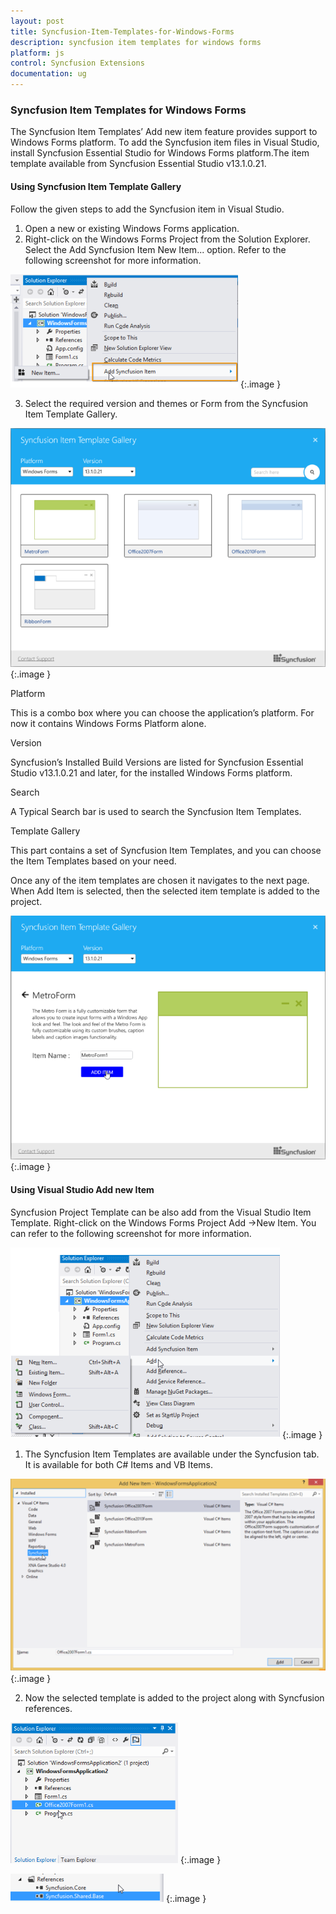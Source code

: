 ```yaml
---
layout: post
title: Syncfusion-Item-Templates-for-Windows-Forms
description: syncfusion item templates for windows forms
platform: js
control: Syncfusion Extensions
documentation: ug
---
```


### Syncfusion Item Templates for Windows Forms

The Syncfusion Item Templates’ Add new item feature provides support to Windows Forms platform. To add the Syncfusion item files in Visual Studio, install Syncfusion Essential Studio for Windows Forms platform.The item template available from Syncfusion Essential Studio v13.1.0.21.


#### Using Syncfusion Item Template Gallery

Follow the given steps to add the Syncfusion item in Visual Studio.

1. Open a new or existing Windows Forms application.
2. Right-click on the Windows Forms Project from the Solution Explorer. Select the Add Syncfusion Item  New Item... option. Refer to the following screenshot for more information.



![](Using-Syncfusion-Item-Template-Gallery_images/Using-Syncfusion-Item-Template-Gallery_img1.png)
{:.image }


3. Select the required version and themes or Form from the Syncfusion Item Template Gallery. 

![C:/Users/kanimozhipandian/Desktop/IMG_04062015_161634.png](Using-Syncfusion-Item-Template-Gallery_images/Using-Syncfusion-Item-Template-Gallery_img2.png)
{:.image }


Platform

This is a combo box where you can choose the application’s platform. For now it contains Windows Forms Platform alone.

Version

Syncfusion’s Installed Build Versions are listed for Syncfusion Essential Studio v13.1.0.21 and later, for the installed Windows Forms platform. 

Search

A Typical Search bar is used to search the Syncfusion Item Templates.

Template Gallery

This part contains a set of Syncfusion Item Templates, and you can choose the Item Templates based on your need.

Once any of the item templates are chosen it navigates to the next page. When Add Item is selected, then the selected item template is added to the project.

![](Using-Syncfusion-Item-Template-Gallery_images/Using-Syncfusion-Item-Template-Gallery_img3.png)
{:.image }



#### Using Visual Studio Add new Item

Syncfusion Project Template can be also add from the Visual Studio Item Template. Right-click on the Windows Forms Project Add ->New Item. You can refer to the following screenshot for more information.

![](Using-Visual-Studio-Add-new-Item_images/Using-Visual-Studio-Add-new-Item_img1.png)
{:.image }


1. The Syncfusion Item Templates are available under the Syncfusion tab. It is available for both C# Items and VB Items. 

![](Using-Visual-Studio-Add-new-Item_images/Using-Visual-Studio-Add-new-Item_img2.png)
{:.image }


2. Now the selected template is added to the project along with Syncfusion references.

![](Using-Visual-Studio-Add-new-Item_images/Using-Visual-Studio-Add-new-Item_img3.png)
{:.image }



![](Using-Visual-Studio-Add-new-Item_images/Using-Visual-Studio-Add-new-Item_img4.png)
{:.image }


